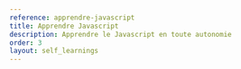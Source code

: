 ```yaml
---
reference: apprendre-javascript
title: Apprendre Javascript
description: Apprendre le Javascript en toute autonomie
order: 3
layout: self_learnings
---
```

